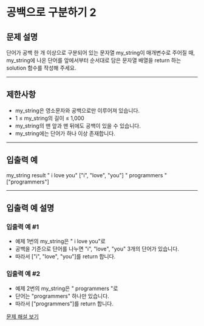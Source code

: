 # 공백으로 구분하기 2

## 문제 설명
단어가 공백 한 개 이상으로 구분되어 있는 문자열 my_string이 매개변수로 주어질 때, 
my_string에 나온 단어를 앞에서부터 순서대로 담은 문자열 배열을 return 하는 solution 함수를 작성해 주세요.

---

## 제한사항
- my_string은 영소문자와 공백으로만 이루어져 있습니다.
- 1 ≤ my_string의 길이 ≤ 1,000
- my_string의 맨 앞과 맨 뒤에도 공백이 있을 수 있습니다.
- my_string에는 단어가 하나 이상 존재합니다.

---

## 입출력 예
my_string	result
" i    love  you"	["i", "love", "you"]
"    programmers  "	["programmers"]

---

## 입출력 예 설명

### 입출력 예 #1
- 예제 1번의 my_string은 " i    love  you"로 
- 공백을 기준으로 단어를 나누면 "i", "love", "you" 3개의 단어가 있습니다.
- 따라서 ["i", "love", "you"]를 return 합니다.
  
### 입출력 예 #2
- 예제 2번의 my_string은 "    programmers  "로
- 단어는 "programmers" 하나만 있습니다.
- 따라서 ["programmers"]를 return 합니다.

[문제 해설 보기](./문제해설.md)
